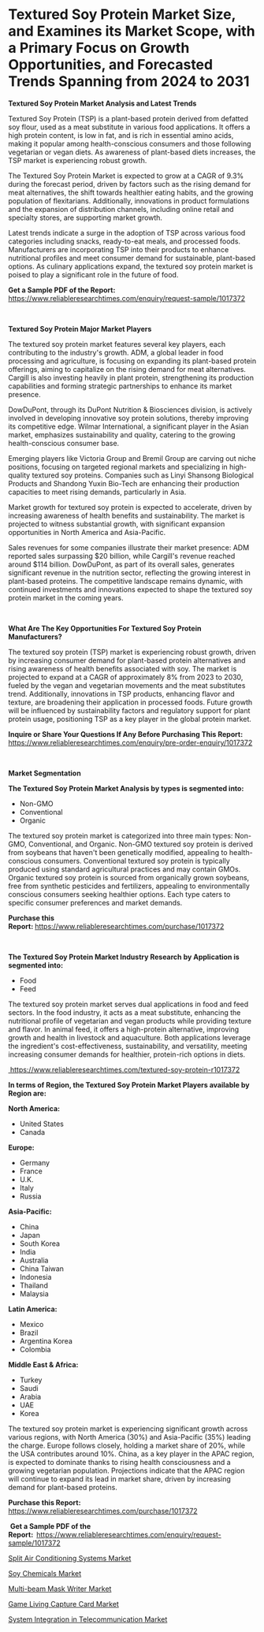 <p><h1>Textured Soy Protein Market Size, and Examines its Market Scope, with a Primary Focus on Growth Opportunities, and Forecasted Trends Spanning from 2024 to 2031</h1></p><p><strong>Textured Soy Protein Market Analysis and Latest Trends</strong></p>
<p><p>Textured Soy Protein (TSP) is a plant-based protein derived from defatted soy flour, used as a meat substitute in various food applications. It offers a high protein content, is low in fat, and is rich in essential amino acids, making it popular among health-conscious consumers and those following vegetarian or vegan diets. As awareness of plant-based diets increases, the TSP market is experiencing robust growth.</p><p>The Textured Soy Protein Market is expected to grow at a CAGR of 9.3% during the forecast period, driven by factors such as the rising demand for meat alternatives, the shift towards healthier eating habits, and the growing population of flexitarians. Additionally, innovations in product formulations and the expansion of distribution channels, including online retail and specialty stores, are supporting market growth. </p><p>Latest trends indicate a surge in the adoption of TSP across various food categories including snacks, ready-to-eat meals, and processed foods. Manufacturers are incorporating TSP into their products to enhance nutritional profiles and meet consumer demand for sustainable, plant-based options. As culinary applications expand, the textured soy protein market is poised to play a significant role in the future of food.</p></p>
<p><strong>Get a Sample PDF of the Report:&nbsp;</strong> <a href="https://www.reliableresearchtimes.com/enquiry/request-sample/1017372?utm_campaign=1558&utm_medium=2&utm_source=Github&utm_content=ia&utm_term=04122024&utm_id=textured-soy-protein">https://www.reliableresearchtimes.com/enquiry/request-sample/1017372</a></p>
<p>&nbsp;</p>
<p><strong>Textured Soy Protein Major Market Players</strong></p>
<p><p>The textured soy protein market features several key players, each contributing to the industry's growth. ADM, a global leader in food processing and agriculture, is focusing on expanding its plant-based protein offerings, aiming to capitalize on the rising demand for meat alternatives. Cargill is also investing heavily in plant protein, strengthening its production capabilities and forming strategic partnerships to enhance its market presence.</p><p>DowDuPont, through its DuPont Nutrition & Biosciences division, is actively involved in developing innovative soy protein solutions, thereby improving its competitive edge. Wilmar International, a significant player in the Asian market, emphasizes sustainability and quality, catering to the growing health-conscious consumer base. </p><p>Emerging players like Victoria Group and Bremil Group are carving out niche positions, focusing on targeted regional markets and specializing in high-quality textured soy proteins. Companies such as Linyi Shansong Biological Products and Shandong Yuxin Bio-Tech are enhancing their production capacities to meet rising demands, particularly in Asia.</p><p>Market growth for textured soy protein is expected to accelerate, driven by increasing awareness of health benefits and sustainability. The market is projected to witness substantial growth, with significant expansion opportunities in North America and Asia-Pacific.</p><p>Sales revenues for some companies illustrate their market presence: ADM reported sales surpassing $20 billion, while Cargill's revenue reached around $114 billion. DowDuPont, as part of its overall sales, generates significant revenue in the nutrition sector, reflecting the growing interest in plant-based proteins. The competitive landscape remains dynamic, with continued investments and innovations expected to shape the textured soy protein market in the coming years.</p></p>
<p>&nbsp;</p>
<p><strong>What Are The Key Opportunities For Textured Soy Protein Manufacturers?</strong></p>
<p><p>The textured soy protein (TSP) market is experiencing robust growth, driven by increasing consumer demand for plant-based protein alternatives and rising awareness of health benefits associated with soy. The market is projected to expand at a CAGR of approximately 8% from 2023 to 2030, fueled by the vegan and vegetarian movements and the meat substitutes trend. Additionally, innovations in TSP products, enhancing flavor and texture, are broadening their application in processed foods. Future growth will be influenced by sustainability factors and regulatory support for plant protein usage, positioning TSP as a key player in the global protein market.</p></p>
<p><strong>Inquire or Share Your Questions If Any Before Purchasing This Report:</strong> <a href="https://www.reliableresearchtimes.com/enquiry/pre-order-enquiry/1017372?utm_campaign=1558&utm_medium=2&utm_source=Github&utm_content=ia&utm_term=04122024&utm_id=textured-soy-protein">https://www.reliableresearchtimes.com/enquiry/pre-order-enquiry/1017372</a></p>
<p>&nbsp;</p>
<p><strong>Market Segmentation</strong></p>
<p><strong>The Textured Soy Protein Market Analysis by types is segmented into:</strong></p>
<p><ul><li>Non-GMO</li><li>Conventional</li><li>Organic</li></ul></p>
<p><p>The textured soy protein market is categorized into three main types: Non-GMO, Conventional, and Organic. Non-GMO textured soy protein is derived from soybeans that haven't been genetically modified, appealing to health-conscious consumers. Conventional textured soy protein is typically produced using standard agricultural practices and may contain GMOs. Organic textured soy protein is sourced from organically grown soybeans, free from synthetic pesticides and fertilizers, appealing to environmentally conscious consumers seeking healthier options. Each type caters to specific consumer preferences and market demands.</p></p>
<p><strong>Purchase this Report:&nbsp;</strong><a href="https://www.reliableresearchtimes.com/purchase/1017372?utm_campaign=1558&utm_medium=2&utm_source=Github&utm_content=ia&utm_term=04122024&utm_id=textured-soy-protein">https://www.reliableresearchtimes.com/purchase/1017372</a></p>
<p>&nbsp;</p>
<p><strong>The Textured Soy Protein Market Industry Research by Application is segmented into:</strong></p>
<p><ul><li>Food</li><li>Feed</li></ul></p>
<p><p>The textured soy protein market serves dual applications in food and feed sectors. In the food industry, it acts as a meat substitute, enhancing the nutritional profile of vegetarian and vegan products while providing texture and flavor. In animal feed, it offers a high-protein alternative, improving growth and health in livestock and aquaculture. Both applications leverage the ingredient's cost-effectiveness, sustainability, and versatility, meeting increasing consumer demands for healthier, protein-rich options in diets.</p></p>
<p><a href="https://www.reliableresearchtimes.com/textured-soy-protein-r1017372?utm_campaign=1558&utm_medium=2&utm_source=Github&utm_content=ia&utm_term=04122024&utm_id=textured-soy-protein">&nbsp;https://www.reliableresearchtimes.com/textured-soy-protein-r1017372</a></p>
<p><strong>In terms of Region, the Textured Soy Protein Market Players available by Region are:</strong></p>
<p>
    <p> <strong> North America: </strong>
        <ul>
            <li>United States</li>
            <li>Canada</li>
        </ul>
        </p> 
    <p> <strong> Europe: </strong>
        <ul>
            <li>Germany</li>
            <li>France</li>
            <li>U.K.</li>
            <li>Italy</li>
            <li>Russia</li>
        </ul>
        </p> 
    <p> <strong> Asia-Pacific: </strong>
        <ul>
            <li>China</li>
            <li>Japan</li>
            <li>South Korea</li>
            <li>India</li>
            <li>Australia</li>
            <li>China Taiwan</li>
            <li>Indonesia</li>
            <li>Thailand</li>
            <li>Malaysia</li>
        </ul>
        </p> 
    <p> <strong> Latin America: </strong>
        <ul>
            <li>Mexico</li>
            <li>Brazil</li>
            <li>Argentina Korea</li>
            <li>Colombia</li>
        </ul>
        </p> 
    <p> <strong> Middle East & Africa: </strong>
        <ul>
            <li>Turkey</li>
            <li>Saudi</li>
            <li>Arabia</li>
            <li>UAE</li>
            <li>Korea</li>
        </ul>
    </p>
    </p>
<p><p>The textured soy protein market is experiencing significant growth across various regions, with North America (30%) and Asia-Pacific (35%) leading the charge. Europe follows closely, holding a market share of 20%, while the USA contributes around 10%. China, as a key player in the APAC region, is expected to dominate thanks to rising health consciousness and a growing vegetarian population. Projections indicate that the APAC region will continue to expand its lead in market share, driven by increasing demand for plant-based proteins.</p></p>
<p><strong>Purchase this Report: </strong><a href="https://www.reliableresearchtimes.com/purchase/1017372?utm_campaign=1558&utm_medium=2&utm_source=Github&utm_content=ia&utm_term=04122024&utm_id=textured-soy-protein">https://www.reliableresearchtimes.com/purchase/1017372</a></p>
<p>&nbsp;<strong>Get a Sample PDF of the Report:&nbsp;&nbsp;</strong><a href="https://www.reliableresearchtimes.com/enquiry/request-sample/1017372?utm_campaign=1558&utm_medium=2&utm_source=Github&utm_content=ia&utm_term=04122024&utm_id=textured-soy-protein">https://www.reliableresearchtimes.com/enquiry/request-sample/1017372</a></p>
<p><strong></strong></p>
<p><p><a href="https://www.linkedin.com/pulse/revenue-growth-split-air-conditioning-systems-market-137-2uzve?utm_campaign=1558&utm_medium=2&utm_source=Github&utm_content=ia&utm_term=04122024&utm_id=textured-soy-protein">Split Air Conditioning Systems Market</a></p><p><a href="https://www.linkedin.com/pulse/in-depth-analysis-soy-chemicals-market-dynamics-key-trends-dyofe?utm_campaign=1558&utm_medium=2&utm_source=Github&utm_content=ia&utm_term=04122024&utm_id=textured-soy-protein">Soy Chemicals Market</a></p><p><a href="https://issuu.com/reportprime-2/docs/multi-beam-mask-writer-market-size-2030.pptx?utm_campaign=1558&utm_medium=2&utm_source=Github&utm_content=ia&utm_term=04122024&utm_id=textured-soy-protein">Multi-beam Mask Writer Market</a></p><p><a href="https://issuu.com/reportprime-2/docs/game-living-capture-card-market-size-2030.pptx?utm_campaign=1558&utm_medium=2&utm_source=Github&utm_content=ia&utm_term=04122024&utm_id=textured-soy-protein">Game Living Capture Card Market</a></p><p><a href="https://www.linkedin.com/pulse/system-integration-telecommunication-market-trends-share-analysis-lly4f?utm_campaign=1558&utm_medium=2&utm_source=Github&utm_content=ia&utm_term=04122024&utm_id=textured-soy-protein">System Integration in Telecommunication Market</a></p></p>